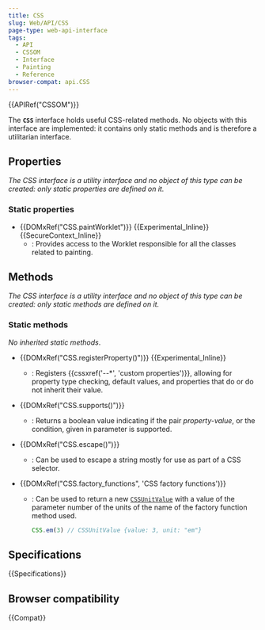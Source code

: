 ```yaml
---
title: CSS
slug: Web/API/CSS
page-type: web-api-interface
tags:
  - API
  - CSSOM
  - Interface
  - Painting
  - Reference
browser-compat: api.CSS
---
```

{{APIRef("CSSOM")}}

The **`CSS`** interface holds useful CSS-related methods. No objects with this interface are implemented: it contains only static methods and is therefore a utilitarian interface.

## Properties

_The CSS interface is a utility interface and no object of this type can be created: only static properties are defined on it._

### Static properties

- {{DOMxRef("CSS.paintWorklet")}} {{Experimental_Inline}} {{SecureContext_Inline}}
  - : Provides access to the Worklet responsible for all the classes related to painting.

## Methods

_The CSS interface is a utility interface and no object of this type can be created: only static methods are defined on it._

### Static methods

_No inherited static methods_.

- {{DOMxRef("CSS.registerProperty()")}} {{Experimental_Inline}}
  - : Registers {{cssxref('--*', 'custom properties')}}, allowing for property type checking, default values, and properties that do or do not inherit their value.
- {{DOMxRef("CSS.supports()")}}
  - : Returns a boolean value indicating if the pair _property-value_, or the condition, given in parameter is supported.
- {{DOMxRef("CSS.escape()")}}
  - : Can be used to escape a string mostly for use as part of a CSS selector.
- {{DOMxRef("CSS.factory_functions", 'CSS factory functions')}}

  - : Can be used to return a new [`CSSUnitValue`](/en-US/docs/Web/API/CSSUnitValue) with a value of the parameter number of the units of the name of the factory function method used.

    ```js
    CSS.em(3) // CSSUnitValue {value: 3, unit: "em"}
    ```

## Specifications

{{Specifications}}

## Browser compatibility

{{Compat}}

